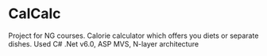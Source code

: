 # CalCalc
Project for NG courses. Calorie calculator which offers you diets or separate dishes. Used C# .Net v6.0, ASP MVS, N-layer architecture
